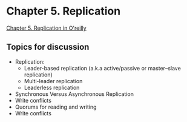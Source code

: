 # Chapter 5. Replication

[Chapter 5. Replication in O'reilly](https://learning.oreilly.com/library/view/designing-data-intensive-applications/9781491903063/ch05.html)

## Topics for discussion

- Replication:
    - Leader-based replication (a.k.a active/passive or master–slave replication)
    - Multi-leader replication
    - Leaderless replication
- Synchronous Versus Asynchronous Replication
- Write conflicts
- Quorums for reading and writing
- Write conflicts
